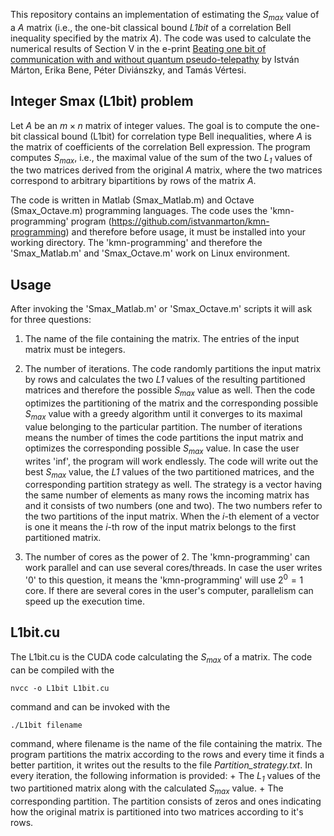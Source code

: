 This repository contains an implementation of estimating the *S<sub>max</sub>* value of a *A* matrix (i.e., the one-bit classical bound *L1bit* of a correlation Bell inequality specified by the matrix *A*). The code was used to calculate the numerical results of Section V in the e-print [Beating one bit of communication with and without quantum pseudo-telepathy](https://arxiv.org/abs/2308.10771) by István Márton, Erika Bene, Péter Diviánszky, and Tamás Vértesi.


## Integer Smax (L1bit) problem

Let *A* be an $m\times n$ matrix of integer values. The goal is to compute the one-bit classical bound (L1bit) for correlation type Bell inequalities, where *A* is the matrix of coefficients of the correlation Bell expression. The program computes *S<sub>max</sub>*, i.e., the maximal value of the sum of the two *L<sub>1</sub>* values of the two matrices derived from the original *A* matrix, where the two matrices correspond to arbitrary bipartitions by rows of the matrix *A*.

The code is written in Matlab (Smax_Matlab.m) and Octave (Smax_Octave.m) programming languages. The code uses the 'kmn-programming' program (https://github.com/istvanmarton/kmn-programming) and therefore before usage, it must be installed into your working directory. The 'kmn-programming' and therefore the 'Smax_Matlab.m' and 'Smax_Octave.m' work on Linux environment.

## Usage

After invoking the 'Smax_Matlab.m' or 'Smax_Octave.m' scripts it will ask for three questions:

1. The name of the file containing the matrix. The entries of the input matrix must be integers.

2. The number of iterations. The code randomly partitions the input matrix by rows and calculates the two *L1* values of the resulting partitioned matrices and therefore the possible *S<sub>max</sub>* value as well. Then the code optimizes the partitioning of the matrix and the corresponding possible *S<sub>max</sub>* value with a greedy algorithm until it converges to its maximal value belonging to the particular partition. The number of iterations means the number of times the code partitions the input matrix and optimizes the corresponding possible *S<sub>max</sub>* value. In case the user writes 'inf', the program will work endlessly. The code will write out the best *S<sub>max</sub>* value, the *L1* values of the two partitioned matrices, and the corresponding partition strategy as well. The strategy is a vector having the same number of elements as many rows the incoming matrix has and it consists of two numbers (one and two). The two numbers refer to the two partitions of the input matrix. When the *i*-th element of a vector is one it means the *i*-th row of the input matrix belongs to the first partitioned matrix.

3. The number of cores as the power of 2. The 'kmn-programming' can work parallel and can use several cores/threads. In case the user writes '0' to this question, it means the 'kmn-programming' will use $2^0 = 1$ core. If there are several cores in the user's computer, parallelism can speed up the execution time.

## L1bit.cu

The L1bit.cu is the CUDA code calculating the *S<sub>max</sub>* of a matrix. The code can be compiled with the

    nvcc -o L1bit L1bit.cu
    
command and can be invoked with the

    ./L1bit filename
    
command, where filename is the name of the file containing the matrix. The program partitions the matrix according to the rows and every time it finds a better partition, it writes out the results to the file *Partition_strategy.txt*. In every iteration, the following information is provided:
    + The *L<sub>1</sub>* values of the two partitioned matrix along with the calculated *S<sub>max</sub>* value.
    + The corresponding partition. The partition consists of zeros and ones indicating how the original matrix is partitioned into two matrices according to it's rows.
